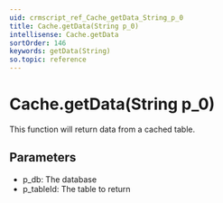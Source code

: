 ```yaml
---
uid: crmscript_ref_Cache_getData_String_p_0
title: Cache.getData(String p_0)
intellisense: Cache.getData
sortOrder: 146
keywords: getData(String)
so.topic: reference
---
```


# Cache.getData(String p_0)

This function will return data from a cached table.

## Parameters

 - p_db: The database
 - p_tableId: The table to return

